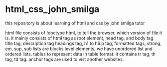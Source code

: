 # html_css_john_smilga

this repository is about learning of html and css by john smilga tutor

html file consists of !doctype html, to tell the browser, which version of file it is.
it mainly consists of html tag as root element, head tag, and body tag. title tag, description tag
headings tag, h1 to h6.p tag, formatted tags, strong, em, sup, sub
lists are blocks level elements,
we have unordered list and ordered lists.
tables to represent data in table format. it contains tr tag, th tag, td tag.
anchor tags are used to vist another websites.
